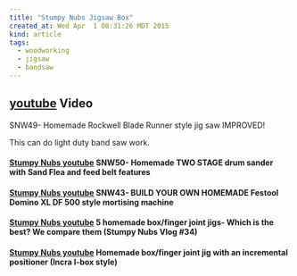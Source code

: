 ```yaml
---
title: "Stumpy Nubs Jigsaw Box"
created_at: Wed Apr  1 08:31:26 MDT 2015
kind: article
tags:
  - woodworking
  - jigsaw
  - bandsaw
---
```


## [youtube](https://www.youtube.com/watch?v=_68LOm7KCR4) Video


SNW49- Homemade Rockwell Blade Runner style jig saw IMPROVED! 

This can do light duty band saw work.

<h4>
  <a href="https://www.youtube.com/watch?v=tUJiOBUiWVE" target="_blank">Stumpy Nubs youtube</a>
  SNW50- Homemade TWO STAGE drum sander with Sand Flea and feed belt features
</h4>

<h4>
  <a href="https://www.youtube.com/watch?v=msFb8s79bWs" target="_blank">Stumpy Nubs youtube</a>
  SNW43- BUILD YOUR OWN HOMEMADE Festool Domino XL DF 500 style mortising machine
</h4>

<h4>
  <a href="https://www.youtube.com/watch?v=AUYrBzaFmj0" target="_blank">Stumpy Nubs youtube</a>
  5 homemade box/finger joint jigs- Which is the best? We compare them (Stumpy Nubs Vlog #34)
</h4>

<h4>
  <a href="https://www.youtube.com/watch?v=Cis0pwsZ5rI" target="_blank">Stumpy Nubs youtube</a>
  Homemade box/finger joint jig with an incremental positioner (Incra I-box style)
</h4>

<!--
html boilerplate
<a href="" target="_blank"></a>
<a name=""></a>
<img src="" width="400px">
<ul>
  <li></li>
</ul>
<pre>
</pre>
<pre><code>
</code></pre>
<math xmlns='http://www.w3.org/1998/Math/MathML' display='block'>
</math>
-->
